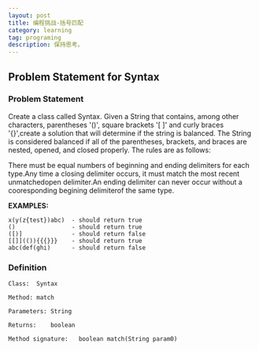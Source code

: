 ```yaml
---
layout: post
title: 编程挑战-括号匹配
category: learning
tag: programing
description: 保持思考。
---
```


## Problem Statement for Syntax

### Problem Statement

Create a class called Syntax. Given a String that contains, among other characters, parentheses '()', square brackets '[ ]' and curly braces '{}',create a solution that will determine if the string is balanced.  The String is considered balanced if all of the parentheses, brackets, and braces are nested, opened, and closed properly.  The rules are as follows:

There must be equal numbers of beginning and ending delimiters for each type.Any time a closing delimiter occurs, it must match the most recent unmatchedopen delimiter.An ending delimiter can never occur without a cooresponding begining delimiterof the same type.

**EXAMPLES:**

	x(y(z{test})abc)  - should return true
	()                - should return true
	([)]              - should return false
	[[]](()){{{}}}    - should return true
	abc(def(ghi)      - should return false


### Definition
   	
	Class:	Syntax

	Method:	match

	Parameters:	String

	Returns:	boolean

	Method signature:	boolean match(String param0)
